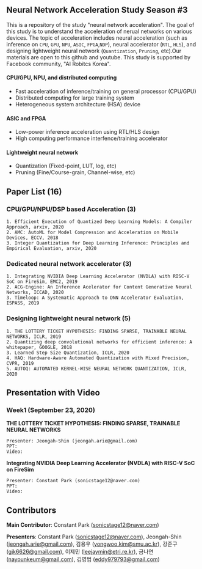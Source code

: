 ## Neural Network Acceleration Study Season #3
This is a repository of the study "neural network acceleration". The goal of this study is to understand the acceleration of nerual networks on various devices. The topic of acceleration includes neural acceleration (such as inference on `CPU`, `GPU`, `NPU`, `ASIC`, `FPGA`,`NDP`), neural accelerator (`RTL`, `HLS`), and designing lightweight neural network (`Quantization`, `Pruning`, etc).Our materials are open to this github and youtube. This study is supported by Facebook community, "AI Robitcs Korea".

#### CPU/GPU, NPU, and distributed computing
- Fast acceleration of inference/training on general processor (CPU/GPU)
- Distributed computing for large training system
- Heterogeneous system architecture (HSA) device

#### ASIC and FPGA
- Low-power inference acceleration using RTL/HLS design
- High computing performance interfence/training accelerator

#### Lightweight neural network
- Quantization (Fixed-point, LUT, log, etc)
- Pruning (Fine/Course-grain, Channel-wise, etc)


## Paper List (16)
### CPU/GPU/NPU/DSP based Acceleration (3)
	1. Efficient Execution of Quantized Deep Learning Models: A Compiler Approach, arxiv, 2020
	2. AMC: AutoML for Model Compression and Acceleration on Mobile Devices, ECCV, 2018
	3. Integer Quantization for Deep Learning Inference: Principles and Empirical Evaluation, arxiv, 2020
	
### Dedicated neural network accelerator (3)
	1. Integrating NVIDIA Deep Learning Accelerator (NVDLA) with RISC-V SoC on FireSim, EMC2, 2019
	2. ACG-Engine: An Inference Acelerator for Content Generative Neural Networks, ICCAD, 2020
	3. Timeloop: A Systematic Approach to DNN Accelerator Evaluation, ISPASS, 2019


### Designing lightweight neural network (5)
	1. THE LOTTERY TICKET HYPOTHESIS: FINDING SPARSE, TRAINABLE NEURAL NETWORKS, ICLR, 2019
	2. Quantizing deep convolutional networks for efficient inference: A whitepaper, GOOGLE, 2018
	3. Learned Step Size Quantization, ICLR, 2020
	4. HAQ: Hardware-Aware Automated Quantization with Mixed Precision, CVPR, 2019
	5. AUTOQ: AUTOMATED KERNEL-WISE NEURAL NETWORK QUANTIZATION, ICLR, 2020
	
	
## Presentation with Video
### Week1 (September 23, 2020)
**THE LOTTERY TICKET HYPOTHESIS: FINDING SPARSE, TRAINABLE NEURAL NETWORKS**

	Presenter: Jeongah-Shin (jeongah.arie@gmail.com)
	PPT: 
	Video: 

**Integrating NVIDIA Deep Learning Accelerator (NVDLA) with RISC-V SoC on FireSim**

	Presenter: Constant Park (sonicstage12@naver.com)
	PPT: 
	Video: 

## Contributors
**Main Contributor**: Constant Park (sonicstage12@naver.com)

**Presenters**: Constant Park (sonicstage12@naver.com), Jeongah-Shin (jeongah.arie@gmail.com), 김용우 (yongwoo.kim@smu.ac.kr), 강준구 (gjk6626@gmail.com), 이제민 (leejaymin@etri.re.kr), 금나연 (nayounkeum@gmail.com), 김영범 (eddy979793@gmail.com)
